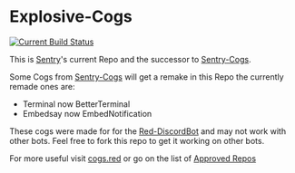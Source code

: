 # Explosive-Cogs

[![Current Build Status](https://travis-ci.org/Jan200101/Explosive-Cogs.svg?branch=master)](https://travis-ci.org/Jan200101/Explosive-Cogs)

This is [Sentry](https://github.com/Jan200101)'s current Repo and the successor to [Sentry-Cogs](https://github.com/Jan200101/Sentry-Cogs).

Some Cogs from [Sentry-Cogs](https://github.com/Jan200101/Sentry-Cogs) will get a remake in this Repo the currently remade ones are:
 - Terminal now BetterTerminal
 - Embedsay now EmbedNotification

These cogs were made for for the [Red-DiscordBot](https://github.com/Twentysix26/Red-DiscordBot) and may not work with other bots.
Feel free to fork this repo to get it working on other bots.

For more useful visit [cogs.red](http://cogs.red/) or go on the list of [Approved Repos](https://twentysix26.github.io/Red-Docs/red_cog_approved_repos/)
 
